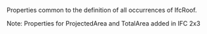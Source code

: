 Properties common to the definition of all occurrences of IfcRoof.

<!-- end of short definition -->
 Note: Properties for ProjectedArea and TotalArea added in IFC 2x3
